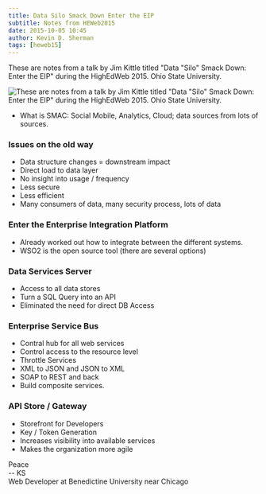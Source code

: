 ```yaml
---
title: Data Silo Smack Down Enter the EIP
subtitle: Notes from HEWeb2015
date: 2015-10-05 10:45
author: Kevin D. Sherman
tags: [heweb15]
---
```


These are notes from a talk by Jim Kittle titled "Data "Silo" Smack Down: Enter the EIP" during the HighEdWeb 2015. Ohio State University. 

![These are notes from a talk by Jim Kittle titled "Data "Silo" Smack Down: Enter the EIP" during the HighEdWeb 2015. Ohio State University. ](https://s3-us-west-2.amazonaws.com/assets.kshermphoto.com/images/2015/heweb2015-eip.JPG)

* What is SMAC: Social Mobile, Analytics, Cloud; data sources from lots of sources.

### Issues on the old way 
* Data structure changes = downstream impact
* Direct load to data layer
* No insight into usage / frequency
* Less secure
* Less efficient
* Many consumers of data, many security process, lots of data

### Enter the Enterprise Integration Platform
* Already worked out how to integrate between the different systems. 
* WSO2 is the open source tool (there are several options)


### Data Services Server
* Access to all data stores
* Turn a SQL Query into an API
* Eliminated the need for direct DB Access

### Enterprise Service Bus
* Contral hub for all web services
* Control access to the resource level
* Throttle Services
* XML to JSON and JSON to XML
* SOAP to REST and back
* Build composite services. 

### API Store / Gateway
* Storefront for Developers
* Key / Token Generation
* Increases visibility into available services
* Makes the organization more agile


Peace<br>-- KS<br>Web Developer at Benedictine University near Chicago
